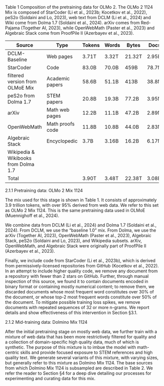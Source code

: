 Table 1 Composition of the pretraining data for OLMo 2. The OLMo 2 1124 Mix is composed of StarCoder (Li et al., 2023b; Kocetkov et al., 2022), peS2o (Soldaini and Lo, 2023), web text from DCLM (Li et al., 2024) and Wiki come from Dolma 1.7 (Soldaini et al., 2024). arXiv comes from Red-Pajama (Together AI, 2023), while OpenWebMath (Paster et al., 2023) and Algebraic Stack come from ProofPile II (Azerbayev et al., 2023).

| Source                        | Type                  | Tokens  | Words  | Bytes  | Docs  |
|-------------------------------|-----------------------|---------|--------|--------|-------|
| DCLM-Baseline                 | Web pages             | 3.71T   | 3.32T  | 21.32T | 2.95B |
| StarCoder                     | Code                  | 83.0B   | 70.0B  | 459B   | 78.7M |
| filtered version from OLMoE Mix | Academic papers      | 58.6B   | 51.1B  | 413B   | 38.8M |
| peS2o from Dolma 1.7          | STEM papers           | 20.8B   | 19.3B  | 77.2B  | 3.95M |
| arXiv                         | Math web pages        | 12.2B   | 11.1B  | 47.2B  | 2.89M |
| OpenWebMath                   | Math proofs code      | 11.8B   | 10.8B  | 44.0B  | 2.83M |
| Algebraic Stack               | Encyclopedic          | 3.7B    | 3.16B  | 16.2B  | 6.17M |
| Wikipedia & Wikibooks from Dolma 1.7 |                     |         |        |        |       |
| Total                         |                       | 3.90T   | 3.48T  | 22.38T | 3.08B |

2.1.1 Pretraining data: OLMo 2 Mix 1124

The mix used for this stage is shown in Table 1. It consists of approximately 3.9 trillion tokens, with over 95% derived from web data. We refer to this set as OLMo 2 Mix 1124. This is the same pretraining data used in OLMoE (Muennighoff et al., 2024).

We combine data from DCLM (Li et al., 2024) and Dolma 1.7 (Soldaini et al., 2024). From DCLM, we use the “baseline 1.0” mix. From Dolma, we use the arXiv (Together AI, 2023), OpenWebMath (Paster et al., 2023), Algebraic Stack, peS2o (Soldaini and Lo, 2023), and Wikipedia subsets. arXiv, OpenWebMath, and Algebraic Stack were originally part of ProofPile II (Azerbayev et al., 2023).

Finally, we include code from StarCoder (Li et al., 2023b), which is derived from permissively-licensed repositories from GitHub (Kocetkov et al., 2022). In an attempt to include higher quality code, we remove any document from a repository with fewer than 2 stars on GitHub. Further, through manual inspection of this source, we found it to contain documents encoded in binary format or containing mostly numerical content; to remove them, we discarded documents whose most frequent word constitutes over 30% of the document, or whose top-2 most frequent words constitute over 50% of the document. To mitigate possible training loss spikes, we remove documents with repeated sequences of 32 or more n-grams. We report details and show effectiveness of this intervention in Section §3.1.

2.1.2 Mid-training data: Dolmino Mix 1124

After the initial pretraining stage on mostly web data, we further train with a mixture of web data that has been more restrictively filtered for quality and a collection of domain-specific high quality data, much of which is synthetic. The purpose of this mixture is to imbue the model with math-centric skills and provide focused exposure to STEM references and high quality text. We generate several variants of this mixture, with varying sizes, but generally refer to this mixture as Dolmino Mix 1124. The base sources from which Dolmino Mix 1124 is subsampled are described in Table 2. We refer the reader to Section §4 for a deep dive detailing our processes for experimenting and curating data for this mix.